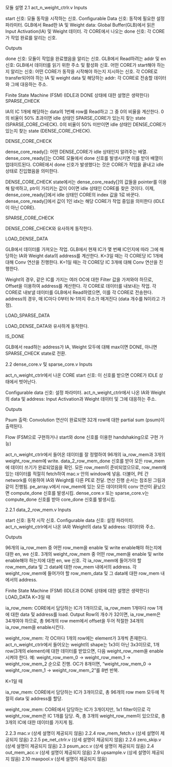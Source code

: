 모듈 설명
2.1 act_n_weight_ctrlr.v
Inputs

start 신호: 모듈 동작을 시작하는 신호.
Configurable Data 신호: 동작에 필요한 설정 파라미터.
GLB에서 Read한 IA 및 Weight data: Global Buffer(GLB)에서 읽은 Input Activation(IA) 및 Weight 데이터.
각 CORE에서 나오는 done 신호: 각 CORE가 작업 완료를 알리는 신호.

Outputs

done 신호: 모듈이 작업을 완료했음을 알리는 신호.
GLB에서 Read하려는 addr 및 en 신호: GLB에서 데이터를 읽기 위한 주소 및 활성화 신호.
어떤 CORE가 start해야 하는지 알리는 신호: 어떤 CORE가 동작을 시작해야 하는지 지시하는 신호.
각 CORE로 transfer되어야 하는 IA 및 weight data 및 해당하는 addr: 각 CORE로 전송할 데이터와 그에 대응하는 주소.

Finite State Machine (FSM)
(IDLE과 DONE 상태에 대한 설명은 생략한다)
SPARSE_CHECK

IA의 IC 1개에 해당하는 data의 1번째 row를 Read하고 그 중 0의 비율을 계산한다.
0의 비율이 50% 초과이면 idle 상태인 SPARSE_CORE가 있는지 찾는 state (SPARSE_CORE_CHECK).
0의 비율이 50% 미만이면 idle 상태인 DENSE_CORE가 있는지 찾는 state (DENSE_CORE_CHECK).

DENSE_CORE_CHECK

dense_core_ready[]: 어떤 DENSE_CORE가 idle 상태인지 알려주는 배열.
dense_core_ready[]는 CORE 모듈에서 done 신호를 발생시키면 이를 받아 배열이 업데이트된다.
CORE에서 done 신호가 발생했다는 것은 CORE가 작업을 끝내고 idle 상태로 진입했음을 의미한다.


DENSE_CORE_CHECK state에서는 dense_core_ready[]의 값들을 pointer를 이용해 탐색하고, ptr이 가리키는 값이 0이면 idle 상태인 CORE를 찾은 것이다.
이제, dense_core_ready[]에서 idle 상태인 CORE의 index 값을 1로 바꾼다.
dense_core_ready[]에서 값이 1인 idx는 해당 CORE가 작업 중임을 의미한다 (IDLE이 아닌 CORE).



SPARSE_CORE_CHECK

DENSE_CORE_CHECK와 유사하게 동작한다.

LOAD_DENSE_DATA

GLB에서 데이터를 가져오는 작업.
GLB에서 현재 IC가 몇 번째 IC인지에 따라 그에 해당하는 IA와 Weight data의 address를 계산한다.
K=3일 때는 각 CORE당 IC 1개에 대해 Conv 연산을 진행한다.
K=1일 때는 각 CORE당 IC 3개에 대해 Conv 연산을 진행한다.


Weight의 경우, 같은 IC를 가지는 여러 OC에 대한 Filter 값을 가져와야 하므로, Offset을 이용하여 address를 계산한다.
각 CORE로 데이터를 내보내는 작업.
각 CORE로 내보낼 데이터를 GLB에서 Read하였으면, 이를 각 CORE로 전송한다.
address의 경우, 매 IC마다 0부터 N-1까지 주소가 매겨진다 (data 개수를 N이라고 가정).



LOAD_SPARSE_DATA

LOAD_DENSE_DATA와 유사하게 동작한다.

IS_DONE

GLB에서 read하는 address가 IA, Weight 모두에 대해 max이면 DONE, 아니면 SPARSE_CHECK state로 전환.

2.2 dense_core.v 및 sparse_core.v
Inputs

act_n_weight_ctrlr에서 나온 CORE start 신호:
이 신호를 받으면 CORE가 IDLE 상태에서 벗어난다.


Configurable data 신호: 설정 파라미터.
act_n_weight_ctrlr에서 나온 IA와 Weight의 data 및 address: Input Activation과 Weight 데이터 및 그에 대응하는 주소.

Outputs

Psum 출력: Convolution 연산이 완료되면 32개 row에 대한 partial sum (psum)이 출력된다.

Flow
(FSM으로 구현하거나 start와 done 신호를 이용한 handshaking으로 구현 가능)

act_n_weight_ctrlr에서 들어온 데이터를 잘 정렬하여 96개의 ia_row_mem과 3개의 weight_row_mem에 write.
data_2_row_mem_done 신호를 받아 모든 row_mem에 데이터 쓰기가 완료되었음을 확인.
모든 row_mem이 준비되었으므로, row_mem에 있는 데이터를 적절히 fetch하여 mac.v 안의 window에 넣음.
더불어, PE 간 network를 이용하여 IA와 Weight를 다른 PE로 전달.
연산 진행 순서는 참조된 그림과 같이 진행됨.
pe_array.v에서 row_mem에 있는 모든 데이터와의 conv 연산이 끝났으면 compute_done 신호를 발생시킴.
dense_core.v 또는 sparse_core.v는 compute_done 신호를 받아 core_done 신호를 발생시킴.

2.2.1 data_2_row_mem.v
Inputs

start 신호: 동작 시작 신호.
Configurable data 신호: 설정 파라미터.
act_n_weight_ctrlr에서 나온 IA와 Weight의 data 및 address: 데이터와 주소.

Outputs

96개의 ia_row_mem 중 어떤 row_mem을 enable 및 write enable해야 하는지에 대한 en, we 신호.
3개의 weight_row_mem 중 어떤 row_mem을 enable 및 write enable해야 하는지에 대한 en, we 신호.
각 ia_row_mem에 들어가야 할 row_mem_data 및 그 data에 대한 row_mem 내에서의 address.
각 weight_row_mem에 들어가야 할 row_mem_data 및 그 data에 대한 row_mem 내에서의 address.

Finite State Machine (FSM)
(IDLE과 DONE 상태에 대한 설명은 생략한다)
LOAD_DATA
K=3일 때

ia_row_mem:
CORE에서 담당하는 IC가 1개이므로, ia_row_mem 1개마다 row 1개에 대한 data 및 address를 load.
Output Row의 개수가 32이면, ia_row_mem은 34개여야 하므로, 총 96개의 row mem에서 offset을 두어 적절한 34개의 ia_row_mem을 enable시킨다.


weight_row_mem:
각 OC마다 1개의 row에는 element가 3개씩 존재한다.
act_n_weight_ctrlr에서 들어오는 weight의 shape는 1x3이 아닌 3x3이므로, 1개 row(3개의 element)에 대한 데이터를 받았으면, 다음 weight_row_mem을 enable시켜야 한다.
예: weight_row_mem_0 → weight_row_mem_1 → weight_row_mem_2 순으로 진행.
OC가 8개이면, “weight_row_mem_0 → weight_row_mem_1 → weight_row_mem_2”를 8번 반복.





K=1일 때

ia_row_mem:
CORE에서 담당하는 IC가 3개이므로, 총 96개의 row mem 모두에 적절히 data 및 address를 할당.


weight_row_mem:
CORE에서 담당하는 IC가 3개이지만, 1x1 filter이므로 각 weight_row_mem은 IC 1개를 담당.
즉, 총 3개의 weight_row_mem이 있으므로, 총 3개의 IC에 대한 데이터를 가지게 됨.



2.2.3 mac.v
(상세 설명이 제공되지 않음)
2.2.4 row_mem_fetch.v
(상세 설명이 제공되지 않음)
2.2.5 pe_net_ctrlr.v
(상세 설명이 제공되지 않음)
2.2.6 zero_skip.v
(상세 설명이 제공되지 않음)
2.3 psum_acc.v
(상세 설명이 제공되지 않음)
2.4 out_mem_acc.v
(상세 설명이 제공되지 않음)
2.9 upsample.v
(상세 설명이 제공되지 않음)
2.10 maxpool.v
(상세 설명이 제공되지 않음)


